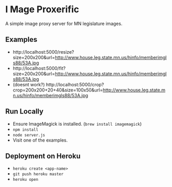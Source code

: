 # I Mage Proxerific

A simple image proxy server for MN legislature images.

## Examples

* http://localhost:5000/resize?size=200x200&url=http://www.house.leg.state.mn.us/hinfo/memberimgls88/53A.jpg
* http://localhost:5000/fit?size=200x200&url=http://www.house.leg.state.mn.us/hinfo/memberimgls88/53A.jpg
* (doesnt work?) http://localhost:5000/crop?crop=200x200+20+40&size=100x50&url=http://www.house.leg.state.mn.us/hinfo/memberimgls88/53A.jpg

## Run Locally

* Ensure ImageMagick is installed.  (```brew install imagemagick```)
* ```npm install```
* ```node server.js```
* Visit one of the examples.

## Deployment on Heroku

* ```heroku create <app-name>```
* ```git push heroku master```
* ```heroku open```